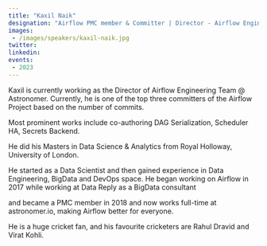 ```yaml
---
title: "Kaxil Naik"
designation: "Airflow PMC member & Committer | Director - Airflow Engineering @ Astromomer.io"
images:
 - /images/speakers/kaxil-naik.jpg
twitter: 
linkedin: 
events:
 - 2023
---
```


Kaxil is currently working as the Director of Airflow Engineering Team @ Astronomer. Currently, he is one of the top three committers of the Airflow Project based on the number of commits. 



Most prominent works include co-authoring DAG Serialization, Scheduler HA, Secrets Backend.



He did his Masters in Data Science & Analytics from Royal Holloway, University of London.



He started as a Data Scientist and then gained experience in Data Engineering, BigData and DevOps space. He began working on Airflow in 2017 while working at Data Reply as a BigData consultant

and became a PMC member in 2018 and now works full-time at astronomer.io, making Airflow better for everyone. 



He is a huge cricket fan, and his favourite cricketers are Rahul Dravid and Virat Kohli.